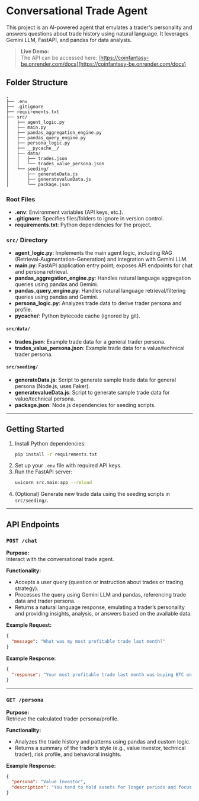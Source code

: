 # Conversational Trade Agent

This project is an AI-powered agent that emulates a trader's personality and answers questions about trade history using natural language. It leverages Gemini LLM, FastAPI, and pandas for data analysis.

> **Live Demo:**  
> The API can be accessed here: [https://coinfantasy-be.onrender.com/docs](https://coinfantasy-be.onrender.com/docs)

## Folder Structure

```
.
├── .env
├── .gitignore
├── requirements.txt
├── src/
│   ├── agent_logic.py
│   ├── main.py
│   ├── pandas_aggregation_engine.py
│   ├── pandas_query_engine.py
│   ├── persona_logic.py
│   ├── __pycache__/
│   ├── data/
│   │   ├── trades.json
│   │   └── trades_value_persona.json
│   └── seeding/
│       ├── generateData.js
│       ├── generatevalueData.js
│       └── package.json
```

### Root Files

- **.env**: Environment variables (API keys, etc.).
- **.gitignore**: Specifies files/folders to ignore in version control.
- **requirements.txt**: Python dependencies for the project.

### `src/` Directory

- **agent_logic.py**: Implements the main agent logic, including RAG (Retrieval-Augmentation-Generation) and integration with Gemini LLM.
- **main.py**: FastAPI application entry point; exposes API endpoints for chat and persona retrieval.
- **pandas_aggregation_engine.py**: Handles natural language aggregation queries using pandas and Gemini.
- **pandas_query_engine.py**: Handles natural language retrieval/filtering queries using pandas and Gemini.
- **persona_logic.py**: Analyzes trade data to derive trader persona and profile.
- **__pycache__/**: Python bytecode cache (ignored by git).

#### `src/data/`

- **trades.json**: Example trade data for a general trader persona.
- **trades_value_persona.json**: Example trade data for a value/technical trader persona.

#### `src/seeding/`

- **generateData.js**: Script to generate sample trade data for general persona (Node.js, uses Faker).
- **generatevalueData.js**: Script to generate sample trade data for value/technical persona.
- **package.json**: Node.js dependencies for seeding scripts.

---

## Getting Started

1. Install Python dependencies:
    ```sh
    pip install -r requirements.txt
    ```
2. Set up your `.env` file with required API keys.
3. Run the FastAPI server:
    ```sh
    uvicorn src.main:app --reload
    ```
4. (Optional) Generate new trade data using the seeding scripts in `src/seeding/`.

---

## API Endpoints

### `POST /chat`

**Purpose:**  
Interact with the conversational trade agent.

**Functionality:**  
- Accepts a user query (question or instruction about trades or trading strategy).
- Processes the query using Gemini LLM and pandas, referencing trade data and trader persona.
- Returns a natural language response, emulating a trader’s personality and providing insights, analysis, or answers based on the available data.

**Example Request:**
```json
{
  "message": "What was my most profitable trade last month?"
}
```

**Example Response:**
```json
{
  "response": "Your most profitable trade last month was buying BTC on June 12, which yielded a profit of $1,200."
}
```

---

### `GET /persona`

**Purpose:**  
Retrieve the calculated trader persona/profile.

**Functionality:**  
- Analyzes the trade history and patterns using pandas and custom logic.
- Returns a summary of the trader’s style (e.g., value investor, technical trader), risk profile, and behavioral insights.

**Example Response:**
```json
{
  "persona": "Value Investor",
  "description": "You tend to hold assets for longer periods and focus on undervalued opportunities. Your trading style is cautious and data-driven."
}
```